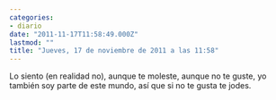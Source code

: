 ```yaml
---
categories:
- diario
date: "2011-11-17T11:58:49.000Z"
lastmod: ""
title: "Jueves, 17 de noviembre de 2011 a las 11:58"
---
```


Lo siento (en realidad no), aunque te moleste, aunque no te guste, yo también soy parte de este mundo, así­ que si no te gusta te jodes.